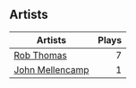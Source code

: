 ## Artists
Artists | Plays 
----- | -----: 
[Rob Thomas](/artists/rob-thomas-41846) | 7
[John Mellencamp](/artists/john-mellencamp-40082) | 1

